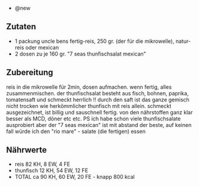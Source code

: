 - @new

## Zutaten
- 1 packung uncle bens fertig-reis, 250 gr. (der für die mikrowelle), natur-reis oder mexican
- 2 dosen zu je 160 gr. "7 seas thunfischsalat mexican"

## Zubereitung
reis in die mikrowelle für 2min, dosen aufmachen. wenn fertig, alles zusammenmischen.
der thunfischsalat besteht aus fisch, bohnen, paprika, tomatensaft und schmeckt herrlich !! durch den saft ist das ganze gemisch nicht trocken wie herkömmlicher thunfisch mit reis allein.
schmeckt ausgezeichnet, ist billig und sauschnell fertig. von den nährstoffen ganz klar besser als MCD, döner etc etc.
PS ich habe schon viele thunfischsalate ausprobiert aber der "7 seas mexican" ist mit abstand der beste, auf keinen fall würde ich den "rio mare" - salate (die fertigen) essen

## Nährwerte
- reis 82 KH, 8 EW, 4 FE
- thunfisch 12 KH, 54 EW, 12 FE
- TOTAL ca 90 KH, 60 EW, 20 FE - knapp 800 kcal
